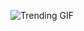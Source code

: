 ![Trending GIF](https://media3.giphy.com/media/v1.Y2lkPThiYjIxNzcyc3d4eHJqeGpqb2x4ZXQ5Z2N6cG4wNnpoZWlyN2l6N3hzMzk5MnJhNCZlcD12MV9naWZzX3NlYXJjaCZjdD1n/fryY00CO4xCz4uJuDQ/giphy.gif)
